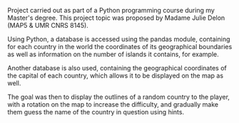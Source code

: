 Project carried out as part of a Python programming course during my Master's degree. This project topic was proposed by Madame Julie Delon (MAP5 & UMR CNRS 8145).

Using Python, a database is accessed using the pandas module, containing for each country in the world the coordinates of its geographical boundaries as well as information on the number of islands it contains, for example.

Another database is also used, containing the geographical coordinates of the capital of each country, which allows it to be displayed on the map as well.

The goal was then to display the outlines of a random country to the player, with a rotation on the map to increase the difficulty, and gradually make them guess the name of the country in question using hints.